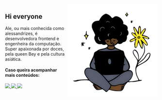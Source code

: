 <img src="logo.png" width="300px" min-width="300px" max-width="300px" align="right" alt="Logo alessandrizes">

<h2>Hi everyone</h2>

<p>Ale, ou mais conhecida como alessandrizes, é desenvolvedora frontend e engenheira da computação. Super apaixonada por doces, pela queen Bey e pela cultura asiática.</p>

<h4>Caso queira acompanhar mais conteúdos:</h4> 

<div align="left">
  <a href="https://www.instagram.com/alessandrizes/" alt="Instagram">
    <img src="https://img.shields.io/badge/-Instagram-fae703?style=for-the-badge&logo=Instagram&logoColor=000000"/>
  </a>
  
  <a href="https://www.linkedin.com/in/alessandrizes" alt="Linkedin">
    <img src="https://img.shields.io/badge/-Linkedin-fae703?style=for-the-badge&logo=Linkedin&logoColor=000000"/>
  </a>
  
  <a href="https://twitter.com/alessandrizes" alt="Twitter">
    <img src="https://img.shields.io/badge/-Twitter-fae703?style=for-the-badge&logo=Twitter&logoColor=000000"/>
  </a>
</div>
